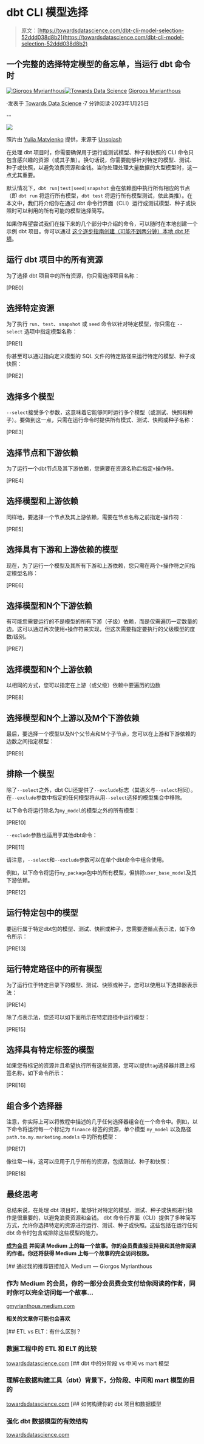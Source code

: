 # dbt CLI 模型选择

> 原文：[https://towardsdatascience.com/dbt-cli-model-selection-52ddd038d8b2](https://towardsdatascience.com/dbt-cli-model-selection-52ddd038d8b2)

## 一个完整的选择特定模型的备忘单，当运行 dbt 命令时

[](https://gmyrianthous.medium.com/?source=post_page-----52ddd038d8b2--------------------------------)[![Giorgos Myrianthous](../Images/ff4b116e4fb9a095ce45eb064fde5af3.png)](https://gmyrianthous.medium.com/?source=post_page-----52ddd038d8b2--------------------------------)[](https://towardsdatascience.com/?source=post_page-----52ddd038d8b2--------------------------------)[![Towards Data Science](../Images/a6ff2676ffcc0c7aad8aaf1d79379785.png)](https://towardsdatascience.com/?source=post_page-----52ddd038d8b2--------------------------------) [Giorgos Myrianthous](https://gmyrianthous.medium.com/?source=post_page-----52ddd038d8b2--------------------------------)

·发表于 [Towards Data Science](https://towardsdatascience.com/?source=post_page-----52ddd038d8b2--------------------------------) ·7 分钟阅读·2023年1月25日

--

![](../Images/86526646e5b957d9c7aba56a61a39a50.png)

照片由 [Yulia Matvienko](https://unsplash.com/@yuliamatvienko?utm_source=unsplash&utm_medium=referral&utm_content=creditCopyText) 提供，来源于 [Unsplash](https://unsplash.com/photos/kgz9vsP5JCU?utm_source=unsplash&utm_medium=referral&utm_content=creditCopyText)

在处理 dbt 项目时，你需要确保用于运行或测试模型、种子和快照的 CLI 命令只包含感兴趣的资源（或其子集）。换句话说，你需要能够针对特定的模型、测试、种子或快照，以避免浪费资源和金钱。当你处理处理大量数据的大型模型时，这一点尤其重要。

默认情况下，`dbt run|test|seed|snapshot` 会在依赖图中执行所有相应的节点（即 `dbt run` 将运行所有模型，`dbt test` 将运行所有模型测试，依此类推）。在本文中，我们将介绍你在通过 dbt 命令行界面（CLI）运行或测试模型、种子或快照时可以利用的所有可能的模型选择简写。

如果你希望尝试我们在接下来的几个部分中介绍的命令，可以随时在本地创建一个示例 dbt 项目。你可以通过 [这个逐步指南创建（可能不到两分钟）本地 dbt 环境](create-local-dbt-project-e12c31bd3992)。

## 运行 dbt 项目中的所有资源

为了选择 dbt 项目中的所有资源，你只需选择项目名称：

[PRE0]

## 选择特定资源

为了执行 `run`、`test`、`snapshot` 或 `seed` 命令以针对特定模型，你只需在 `--select` 选项中指定模型名称：

[PRE1]

你甚至可以通过指向定义模型的 SQL 文件的特定路径来运行特定的模型、种子或快照：

[PRE2]

## 选择多个模型

`--select`接受多个参数，这意味着它能够同时运行多个模型（或测试、快照和种子）。要做到这一点，只需在运行命令时提供所有模式、测试、快照或种子名称：

[PRE3]

## 选择节点和下游依赖

为了运行一个dbt节点及其下游依赖，您需要在资源名称后指定`+`操作符。

[PRE4]

## 选择模型和上游依赖

同样地，要选择一个节点及其上游依赖，需要在节点名称之前指定`+`操作符：

[PRE5]

## 选择具有下游和上游依赖的模型

现在，为了运行一个模型及其所有下游和上游依赖，您只需在两个`+`操作符之间指定模型名称：

[PRE6]

## 选择模型和N个下游依赖

有可能您需要运行的不是模型的所有下游（子级）依赖，而是仅需遍历一定数量的边。这可以通过再次使用`+`操作符来实现，但这次需要指定要执行的父级模型的度数/级别。

[PRE7]

## 选择模型和N个上游依赖

以相同的方式，您可以指定在上游（或父级）依赖中要遍历的边数

[PRE8]

## 选择模型和N个上游以及M个下游依赖

最后，要选择一个模型以及N个父节点和M个子节点，您可以在上游和下游依赖的边数之间指定模型：

[PRE9]

## 排除一个模型

除了`--select`之外，dbt CLI还提供了`--exclude`标志（其语义与`--select`相同）。在`--exclude`参数中指定的任何模型将从用`--select`选择的模型集合中移除。

以下命令将运行除名为`my_model`的模型之外的所有模型：

[PRE10]

`--exclude`参数也适用于其他dbt命令：

[PRE11]

请注意，`--select`和`--exclude`参数可以在单个dbt命令中组合使用。

例如，以下命令将运行`my_package`包中的所有模型，但排除`user_base_model`及其下游依赖。

[PRE12]

## 运行特定包中的模型

要运行属于特定dbt包的模型、测试、快照或种子，您需要遵循点表示法，如下命令所示：

[PRE13]

## 运行特定路径中的所有模型

为了运行位于特定目录下的模型、测试、快照或种子，您可以使用以下选择器表示法：

[PRE14]

除了点表示法，您还可以如下面所示在特定路径中运行模型：

[PRE15]

## 选择具有特定标签的模型

如果您有标记的资源并且希望执行所有这些资源，您可以提供`tag`选择器并跟上标签名称，如下命令所示：

[PRE16]

## 组合多个选择器

注意，你实际上可以将教程中描述的几乎任何选择器组合在一个命令中。例如，以下命令将运行每一个标记为 `finance` 标签的资源，单个模型 `my_model` 以及路径 `path.to.my.marketing.models` 中的所有模型：

[PRE17]

像往常一样，这可以应用于几乎所有的资源，包括测试、种子和快照：

[PRE18]

## 最终思考

总结来说，在处理 dbt 项目时，能够针对特定的模型、测试、种子或快照进行操作是很重要的，以避免浪费资源和金钱。 dbt 命令行界面（CLI）提供了多种简写方式，允许你选择特定的资源进行运行、测试、种子或快照。这些包括在运行任何 dbt 命令时包含或排除这些模型的能力。

[**成为会员**](https://gmyrianthous.medium.com/membership) **并阅读 Medium 上的每一个故事。你的会员费直接支持我和其他你阅读的作者。你还将获得 Medium 上每一个故事的完全访问权限。**

[](https://gmyrianthous.medium.com/membership?source=post_page-----52ddd038d8b2--------------------------------) [## 通过我的推荐链接加入 Medium — Giorgos Myrianthous

### 作为 Medium 的会员，你的一部分会员费会支付给你阅读的作者，同时你可以完全访问每一个故事…

[gmyrianthous.medium.com](https://gmyrianthous.medium.com/membership?source=post_page-----52ddd038d8b2--------------------------------)

**相关的文章你可能也会喜欢**

[](/etl-vs-elt-68e221d78719?source=post_page-----52ddd038d8b2--------------------------------) [## ETL vs ELT：有什么区别？

### 数据工程中的 ETL 和 ELT 的比较

[towardsdatascience.com](/etl-vs-elt-68e221d78719?source=post_page-----52ddd038d8b2--------------------------------) [](/staging-intermediate-mart-models-dbt-2a759ecc1db1?source=post_page-----52ddd038d8b2--------------------------------) [## dbt 中的分阶段 vs 中间 vs mart 模型

### 理解在数据构建工具（dbt）背景下，分阶段、中间和 mart 模型的目的

[towardsdatascience.com](/staging-intermediate-mart-models-dbt-2a759ecc1db1?source=post_page-----52ddd038d8b2--------------------------------) [](/dbt-models-structure-c31c8977b5fc?source=post_page-----52ddd038d8b2--------------------------------) [## 如何构建你的 dbt 项目和数据模型

### 强化 dbt 数据模型的有效结构

[towardsdatascience.com](/dbt-models-structure-c31c8977b5fc?source=post_page-----52ddd038d8b2--------------------------------)
